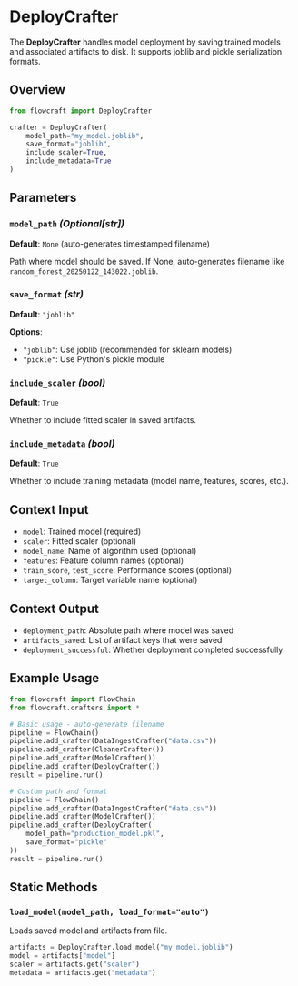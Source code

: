 # DeployCrafter

The **DeployCrafter** handles model deployment by saving trained models and associated artifacts to disk. It supports joblib and pickle serialization formats.

## Overview

```python
from flowcraft import DeployCrafter

crafter = DeployCrafter(
    model_path="my_model.joblib",
    save_format="joblib",
    include_scaler=True,
    include_metadata=True
)
```

## Parameters

### `model_path` *(Optional[str])*

**Default**: `None` (auto-generates timestamped filename)

Path where model should be saved. If None, auto-generates filename like `random_forest_20250122_143022.joblib`.

### `save_format` *(str)*

**Default**: `"joblib"`

**Options**:
- `"joblib"`: Use joblib (recommended for sklearn models)
- `"pickle"`: Use Python's pickle module

### `include_scaler` *(bool)*

**Default**: `True`

Whether to include fitted scaler in saved artifacts.

### `include_metadata` *(bool)*

**Default**: `True`

Whether to include training metadata (model name, features, scores, etc.).

## Context Input

- `model`: Trained model (required)
- `scaler`: Fitted scaler (optional)
- `model_name`: Name of algorithm used (optional)
- `features`: Feature column names (optional)
- `train_score`, `test_score`: Performance scores (optional)
- `target_column`: Target variable name (optional)

## Context Output

- `deployment_path`: Absolute path where model was saved
- `artifacts_saved`: List of artifact keys that were saved
- `deployment_successful`: Whether deployment completed successfully

## Example Usage

```python
from flowcraft import FlowChain
from flowcraft.crafters import *

# Basic usage - auto-generate filename
pipeline = FlowChain()
pipeline.add_crafter(DataIngestCrafter("data.csv"))
pipeline.add_crafter(CleanerCrafter())
pipeline.add_crafter(ModelCrafter())
pipeline.add_crafter(DeployCrafter())
result = pipeline.run()

# Custom path and format
pipeline = FlowChain()
pipeline.add_crafter(DataIngestCrafter("data.csv"))
pipeline.add_crafter(ModelCrafter())
pipeline.add_crafter(DeployCrafter(
    model_path="production_model.pkl",
    save_format="pickle"
))
result = pipeline.run()
```

## Static Methods

### `load_model(model_path, load_format="auto")`

Loads saved model and artifacts from file.

```python
artifacts = DeployCrafter.load_model("my_model.joblib")
model = artifacts["model"]
scaler = artifacts.get("scaler")
metadata = artifacts.get("metadata")
``` 